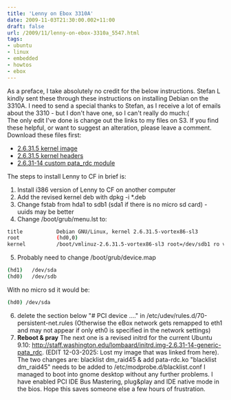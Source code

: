 ```yaml
---
title: 'Lenny on Ebox 3310A'
date: 2009-11-03T21:30:00.002+11:00
draft: false
url: /2009/11/lenny-on-ebox-3310a_5547.html
tags: 
- ubuntu
- linux
- embedded
- howtos
- ebox
---
```


As a preface, I take absolutely no credit for the below instructions. Stefan L kindly sent these through these instructions on installing Debian on the 3310A. I need to send a special thanks to Stefan, as I receive a lot of emails about the 3310 - but I don't have one, so I can't really do much:(  
The only edit I've done is change out the links to my files on S3. If you find these helpful, or want to suggest an alteration, please leave a comment.  
Download these files first:  

*   [2.6.31.5 kernel image](http://cdn.kelvinism.com/ebox/linux-image-2.6.31.5-vortex86-sl3_2.6.31.5-vortex86-sl3-10.00.Custom_i386.deb)
*   [2.6.31.5 kernel headers](http://cdn.kelvinism.com/ebox/linux-headers-2.6.31.5-vortex86-sl3_2.6.31.5-vortex86-sl3-10.00.Custom_i386.deb)
*   [2.6.31-14 custom pata\_rdc module](http://cdn.kelvinism.com/ebox/initrd.img-2.6.31-14-generic-pata_rdc)

  
  
The steps to install Lenny to CF in brief is:  

1. Install i386 version of Lenny to CF on another computer
2. Add the revised kernel deb with dpkg -i \*.deb
3. Change fstab from hda1 to sdb1 (sda1 if there is no micro sd card) - uuids  may be better
4. Change /boot/grub/menu.lst to:

```bash
title           Debian GNU/Linux, kernel 2.6.31.5-vortex86-sl3
root            (hd0,0)
kernel          /boot/vmlinuz-2.6.31.5-vortex86-sl3 root=/dev/sdb1 ro verbose

```
5. Probably need to change /boot/grub/device.map

```bash
(hd1)   /dev/sda
(hd0)   /dev/sdb

```

With no micro sd it would be:

```bash
(hd0) /dev/sda

```
6. delete the section below "# PCI device ...." in /etc/udev/rules.d/70-persistent-net.rules (Otherwise the eBox network gets remapped to eth1 and may not appear if only eth0 is specified in the network settings) 
7. **Reboot & pray** The next one is a revised initrd for the current Ubuntu 9.10: http://staff.washington.edu/lombaard/initrd.img-2.6.31-14-generic-pata_rdc. (EDIT 12-03-2025: Lost my image that was linked from here). The two changes are: blacklist dm_raid45 & add pata-rdc.ko "blacklist dm_raid45" needs to be added to /etc/modprobe.d/blacklist.conf I managed to boot into gnome desktop without any further problems. I have enabled PCI IDE Bus Mastering, plug&play and IDE native mode in the bios. Hope this saves someone else a few hours of frustration.